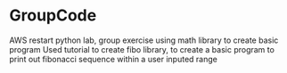 # GroupCode
AWS restart python lab, group exercise using math library to create basic program
Used tutorial to create fibo library, to create a basic program to print out fibonacci sequence within a user inputed range
